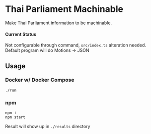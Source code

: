# Thai Parliament Machinable
Make Thai Parliament information to be machinable.

#### Current Status
Not configurable through command, `src/index.ts` alteration needed.
Default program will do Motions -> JSON

## Usage

### Docker w/ Docker Compose
```
./run
```

### npm
```
npm i
npm start
```

Result will show up in `./results` directory